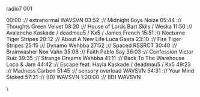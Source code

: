 radio7 001


00:00    ://   extranormal
                                WAVSVN
03:52    ://   Midnight
                                Boys Noize
05:44    ://   Thoughts
                                Green Velvet
08:20    ://   House of Lords
                                 Bart Skils / Weska
11:50    ://   Avalanche
                                 Kaskade / deadmau5 / Kx5 / James French
15:51    ://   Nocturne
                                 Tiger Stripes
20:12    ://   About A New Life
                                  Luca Gaeta
23:10    ://   Fire
                                  Tiger Stripes
25:15    ://   Dynamo
                                  Wehbba
27:52    ://   Spaced
                                   RSSRCT
30:40    ://   Brainwasher
                                   Nox Vahn
35:08    ://   Faith
                                   Pablo Say
36:03    ://   Confession
                                   Victor Ruiz
39:35    ://  Strange Dreams
                                   Wehbba
41:11    ://   Back To The Warehouse
                                   Loco & Jam
44:42    ://   Escape feat. Hayla
                                   Kaskade / deadmau5 / Kx5
49:23    ://   Madness
                                   Carbon
51:45    ://   sensory overload
                                   WAVSVN
54:31    ://   Your Mind
                                   Stoked
57:21    ://   (ID)
                                   WAVSVN
1:00:00 ://   (ID)
                                   WAVSVN


\



